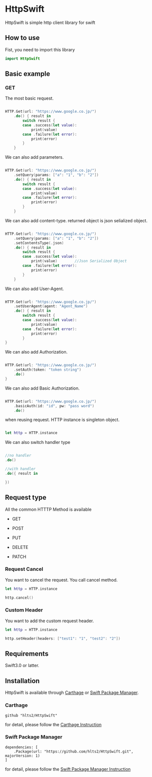 # HttpSwift
HttpSwift is simple http client library for swift

## How to use
Fist, you need to import this library

```swift
import HttpSwift
```

## Basic example

### GET

The most basic request.

```swift

HTTP.Get(url: "https://www.google.co.jp/")
    .do() { result in
        switch result {
        case .success(let value):
            print(value)
        case .failure(let error):
            print(error)
        }
    }

```

We can also add parameters.

```swift

HTTP.Get(url: "https://www.google.co.jp/")
    .setQuery(params: ["a": "1", "b": "2"])
    .do() { result in
        switch result {
        case .success(let value):
            print(value)
        case .failure(let error):
            print(error)
        }
    }

```

We can also add content-type. returned object is json selialized object.

```swift

HTTP.Get(url: "https://www.google.co.jp/")
    .setQuery(params: ["a": "1", "b": "2"])
    .setContentsType(.json)
    .do() { result in
        switch result {
        case .success(let value):
            print(value)        //Json Serialized Object
        case .failure(let error):
            print(error)
        }
    }

```

We can also add User-Agent.

```swift

HTTP.Get(url: "https://www.google.co.jp/")
    .setUserAgent(agent: "Agent_Name")
    .do() { result in
        switch result {
        case .success(let value):
            print(value)
        case .failure(let error):
            print(error)
        }
}

```

We can also add Authorization.

```swift

HTTP.Get(url: "https://www.google.co.jp/")
    .setAuth(token: "token string")
    .do()
}

```

We can also add Basic Authorization.

```swift

HTTP.Get(url: "https://www.google.co.jp/")
    .basicAuth(id: "id", pw: "pass word")
    .do()

```

when reusing request. HTTP instance is singleton object.

```swift

let http = HTTP.instance

```

We can also switch handler type

```swift

//no handler
.do()

//with handler
.do({ result in

})
```

## Request type
All the common HTTTP Method is available

- GET

- POST

- PUT

- DELETE

- PATCH

### Request Cancel
You want to cancel the request. You call cancel method.

```swift
let http = HTTP.instance

http.cancel()
```

### Custom Header
You want to add the custom request header.

```swift
let http = HTTP.instance

http.setHeader(headers: ["test1": "1", "test2": "2"])
```

## Requirements
Swift3.0 or latter.

## Installation

HttpSwift is available through [Carthage](https://github.com/Carthage/Carthage) or
[Swift Package Manager](https://github.com/apple/swift-package-manager).

### Carthage

```
github "hlts2/HttpSwift"
```

for detail, please follow the [Carthage Instruction](https://github.com/Carthage/Carthage#if-youre-building-for-ios-tvos-or-watchos)

### Swift Package Manager

```
dependencies: [
    .Package(url: "https://github.com/hlts2/HttpSwift.git", majorVersion: 1)
]
```

for detail, please follow the [Swift Package Manager Instruction](https://github.com/apple/swift-package-manager/blob/master/Documentation/Usage.md)
